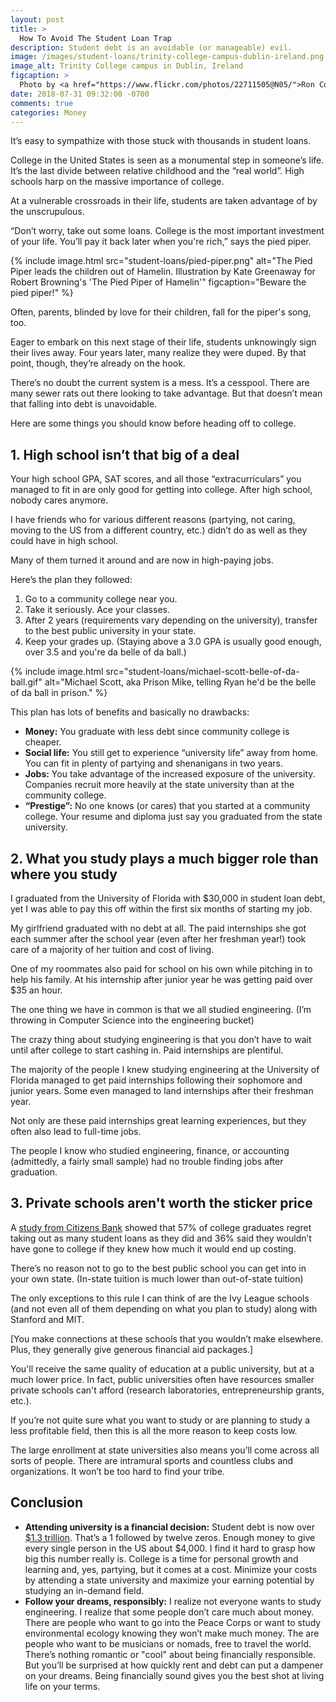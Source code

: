 ```yaml
---
layout: post
title: >
  How To Avoid The Student Loan Trap
description: Student debt is an avoidable (or manageable) evil.
image: /images/student-loans/trinity-college-campus-dublin-ireland.png
image_alt: Trinity College campus in Dublin, Ireland
figcaption: >
  Photo by <a href="https://www.flickr.com/photos/22711505@N05/">Ron Cogswell</a>
date: 2018-07-31 09:32:00 -0700
comments: true
categories: Money
---
```


It’s easy to sympathize with those stuck with thousands in student loans.

College in the United States is seen as a monumental step in someone’s life. It’s the last divide between relative childhood and the “real world”. High schools harp on the massive importance of college.

At a vulnerable crossroads in their life, students are taken advantage of by the unscrupulous.

“Don’t worry, take out some loans. College is the most important investment of your life. You’ll pay it back later when you're rich,” says the pied piper.

{% include image.html src="student-loans/pied-piper.png" alt="The Pied Piper leads the children out of Hamelin. Illustration by Kate Greenaway for Robert Browning's 'The Pied Piper of Hamelin'" figcaption="Beware the pied piper!" %}

Often, parents, blinded by love for their children, fall for the piper's song, too.

Eager to embark on this next stage of their life, students unknowingly sign their lives away. Four years later, many realize they were duped. By that point, though, they’re already on the hook.

There’s no doubt the current system is a mess. It’s a cesspool. There are many sewer rats out there looking to take advantage. But that doesn’t mean that falling into debt is unavoidable.

Here are some things you should know before heading off to college.

## 1. High school isn’t that big of a deal
Your high school GPA, SAT scores, and all those “extracurriculars” you managed to fit in are only good for getting into college. After high school, nobody cares anymore.

I have friends who for various different reasons (partying, not caring, moving to the US from a different country, etc.) didn’t do as well as they could have in high school.

Many of them turned it around and are now in high-paying jobs.

Here’s the plan they followed:
1. Go to a community college near you.
1. Take it seriously. Ace your classes.
1. After 2 years (requirements vary depending on the university), transfer to the best public university in your state.
1. Keep your grades up. (Staying above a 3.0 GPA is usually good enough, over 3.5 and you're da belle of da ball.)

{% include image.html src="student-loans/michael-scott-belle-of-da-ball.gif" alt="Michael Scott, aka Prison Mike, telling Ryan he'd be the belle of da ball in prison." %}

This plan has lots of benefits and basically no drawbacks:
* **Money:** You graduate with less debt since community college is cheaper.
* **Social life:** You still get to experience “university life” away from home. You can fit in plenty of partying and shenanigans in two years.
* **Jobs:** You take advantage of the increased exposure of the university. Companies recruit more heavily at the state university than at the community college.
* **“Prestige”:** No one knows (or cares) that you started at a community college. Your resume and diploma just say you graduated from the state university.

## 2. What you study plays a much bigger role than where you study
I graduated from the University of Florida with $30,000 in student loan debt, yet I was able to pay this off within the first six months of starting my job.

My girlfriend graduated with no debt at all. The paid internships she got each summer after the school year (even after her freshman year!) took care of a majority of her tuition and cost of living.

One of my roommates also paid for school on his own while pitching in to help his family. At his internship after junior year he was getting paid over $35 an hour.

The one thing we have in common is that we all studied engineering. (I’m throwing in Computer Science into the engineering bucket)

The crazy thing about studying engineering is that you don’t have to wait until after college to start cashing in. Paid internships are plentiful.

The majority of the people I knew studying engineering at the University of Florida managed to get paid internships following their sophomore and junior years. Some even managed to land internships after their freshman year.

Not only are these paid internships great learning experiences, but they often also lead to full-time jobs.

The people I know who studied engineering, finance, or accounting (admittedly, a fairly small sample) had no trouble finding jobs after graduation.

## 3. Private schools aren't worth the sticker price
A [study from Citizens Bank](http://investor.citizensbank.com/about-us/newsroom/latest-news/2016/2016-04-07-140336028.aspx) showed that 57% of college graduates regret taking out as many student loans as they did and 36% said they wouldn’t have gone to college if they knew how much it would end up costing.

There’s no reason not to go to the best public school you can get into in your own state. (In-state tuition is much lower than out-of-state tuition)

The only exceptions to this rule I can think of are the Ivy League schools (and not even all of them depending on what you plan to study) along with Stanford and MIT.

[You make connections at these schools that you wouldn’t make elsewhere. Plus, they generally give generous financial aid packages.]

You'll receive the same quality of education at a public university, but at a much lower price. In fact, public universities often have resources smaller private schools can't afford (research laboratories, entrepreneurship grants, etc.).

If you’re not quite sure what you want to study or are planning to study a less profitable field, then this is all the more reason to keep costs low.

The large enrollment at state universities also means you’ll come across all sorts of people. There are intramural sports and countless clubs and organizations. It won’t be too hard to find your tribe.

## Conclusion
* **Attending university is a financial decision:** Student debt is now over [$1.3 trillion](https://en.wikipedia.org/wiki/Student_debt#United_States). That’s a 1 followed by twelve zeros. Enough money to give every single person in the US about $4,000. I find it hard to grasp how big this number really is. College is a time for personal growth and learning and, yes, partying, but it comes at a cost. Minimize your costs by attending a state university and maximize your earning potential by studying an in-demand field.
* **Follow your dreams, responsibly:** I realize not everyone wants to study engineering. I realize that some people don’t care much about money. There are people who want to go into the Peace Corps or want to study environmental ecology knowing they won’t make much money. The are people who want to be musicians or nomads, free to travel the world. There’s nothing romantic or "cool" about being financially responsible. But you’ll be surprised at how quickly rent and debt can put a dampener on your dreams. Being financially sound gives you the best shot at living life on your terms.
